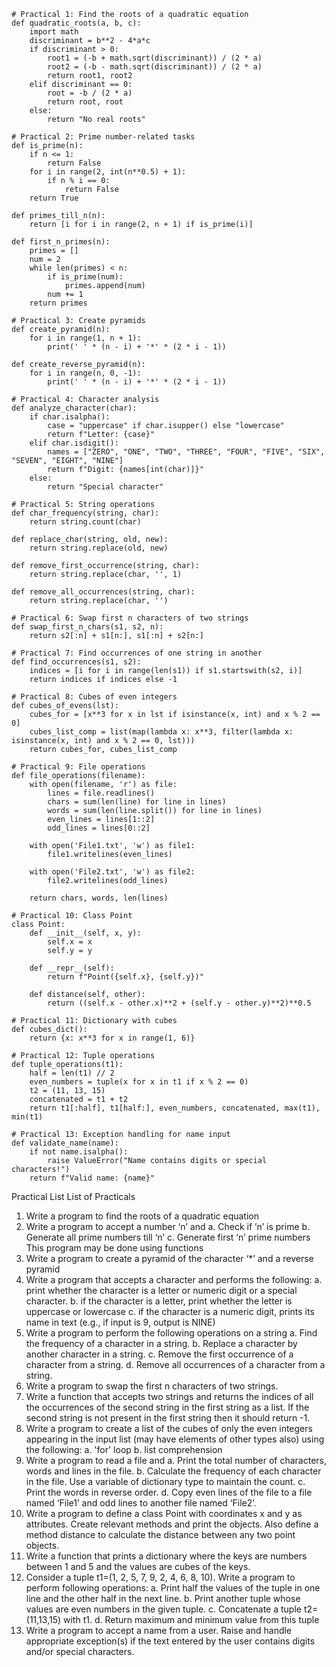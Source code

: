 ```
# Practical 1: Find the roots of a quadratic equation
def quadratic_roots(a, b, c):
    import math
    discriminant = b**2 - 4*a*c
    if discriminant > 0:
        root1 = (-b + math.sqrt(discriminant)) / (2 * a)
        root2 = (-b - math.sqrt(discriminant)) / (2 * a)
        return root1, root2
    elif discriminant == 0:
        root = -b / (2 * a)
        return root, root
    else:
        return "No real roots"
```
```
# Practical 2: Prime number-related tasks
def is_prime(n):
    if n <= 1:
        return False
    for i in range(2, int(n**0.5) + 1):
        if n % i == 0:
            return False
    return True

def primes_till_n(n):
    return [i for i in range(2, n + 1) if is_prime(i)]

def first_n_primes(n):
    primes = []
    num = 2
    while len(primes) < n:
        if is_prime(num):
            primes.append(num)
        num += 1
    return primes
```
```
# Practical 3: Create pyramids
def create_pyramid(n):
    for i in range(1, n + 1):
        print(' ' * (n - i) + '*' * (2 * i - 1))

def create_reverse_pyramid(n):
    for i in range(n, 0, -1):
        print(' ' * (n - i) + '*' * (2 * i - 1))
```
```
# Practical 4: Character analysis
def analyze_character(char):
    if char.isalpha():
        case = "uppercase" if char.isupper() else "lowercase"
        return f"Letter: {case}"
    elif char.isdigit():
        names = ["ZERO", "ONE", "TWO", "THREE", "FOUR", "FIVE", "SIX", "SEVEN", "EIGHT", "NINE"]
        return f"Digit: {names[int(char)]}"
    else:
        return "Special character"
```
```
# Practical 5: String operations
def char_frequency(string, char):
    return string.count(char)

def replace_char(string, old, new):
    return string.replace(old, new)

def remove_first_occurrence(string, char):
    return string.replace(char, '', 1)

def remove_all_occurrences(string, char):
    return string.replace(char, '')
```
```
# Practical 6: Swap first n characters of two strings
def swap_first_n_chars(s1, s2, n):
    return s2[:n] + s1[n:], s1[:n] + s2[n:]
```
```
# Practical 7: Find occurrences of one string in another
def find_occurrences(s1, s2):
    indices = [i for i in range(len(s1)) if s1.startswith(s2, i)]
    return indices if indices else -1
```
```
# Practical 8: Cubes of even integers
def cubes_of_evens(lst):
    cubes_for = [x**3 for x in lst if isinstance(x, int) and x % 2 == 0]
    cubes_list_comp = list(map(lambda x: x**3, filter(lambda x: isinstance(x, int) and x % 2 == 0, lst)))
    return cubes_for, cubes_list_comp
```
```
# Practical 9: File operations
def file_operations(filename):
    with open(filename, 'r') as file:
        lines = file.readlines()
        chars = sum(len(line) for line in lines)
        words = sum(len(line.split()) for line in lines)
        even_lines = lines[1::2]
        odd_lines = lines[0::2]
        
    with open('File1.txt', 'w') as file1:
        file1.writelines(even_lines)

    with open('File2.txt', 'w') as file2:
        file2.writelines(odd_lines)

    return chars, words, len(lines)
```
```
# Practical 10: Class Point
class Point:
    def __init__(self, x, y):
        self.x = x
        self.y = y

    def __repr__(self):
        return f"Point({self.x}, {self.y})"

    def distance(self, other):
        return ((self.x - other.x)**2 + (self.y - other.y)**2)**0.5
```
```
# Practical 11: Dictionary with cubes
def cubes_dict():
    return {x: x**3 for x in range(1, 6)}
```
```
# Practical 12: Tuple operations
def tuple_operations(t1):
    half = len(t1) // 2
    even_numbers = tuple(x for x in t1 if x % 2 == 0)
    t2 = (11, 13, 15)
    concatenated = t1 + t2
    return t1[:half], t1[half:], even_numbers, concatenated, max(t1), min(t1)
```
```
# Practical 13: Exception handling for name input
def validate_name(name):
    if not name.isalpha():
        raise ValueError("Name contains digits or special characters!")
    return f"Valid name: {name}"
```

Practical List
List of Practicals
1. Write a program to find the roots of a quadratic equation
2. Write a program to accept a number ‘n’ and a. Check if ’n’ is prime b. Generate all prime
numbers till ‘n’ c. Generate first ‘n’ prime numbers This program may be done using functions
3. Write a program to create a pyramid of the character ‘*’ and a reverse pyramid
4. Write a program that accepts a character and performs the following:
a. print whether the character is a letter or numeric digit or a special character.
b. if the character is a letter, print whether the letter is uppercase or lowercase
c. if the character is a numeric digit, prints its name in text (e.g., if input is 9, output is
NINE)
5. Write a program to perform the following operations on a string
a. Find the frequency of a character in a string.
b. Replace a character by another character in a string.
c. Remove the first occurrence of a character from a string.
d. Remove all occurrences of a character from a string.
6. Write a program to swap the first n characters of two strings.
7. Write a function that accepts two strings and returns the indices of all the occurrences of the
second string in the first string as a list. If the second string is not present in the first string then
it should return -1.
8. Write a program to create a list of the cubes of only the even integers appearing in the input
list (may have elements of other types also) using the following:
a. 'for' loop
b. list comprehension
9. Write a program to read a file and
a. Print the total number of characters, words and lines in the file.
b. Calculate the frequency of each character in the file. Use a variable of dictionary type
to maintain the count.
c. Print the words in reverse order.
d. Copy even lines of the file to a file named ‘File1’ and odd lines to another file named
‘File2’.
10. Write a program to define a class Point with coordinates x and y as attributes. Create
relevant methods and print the objects. Also define a method distance to calculate the distance
between any two point objects.
11. Write a function that prints a dictionary where the keys are numbers between 1 and 5 and
the values are cubes of the keys.
12. Consider a tuple t1=(1, 2, 5, 7, 9, 2, 4, 6, 8, 10). Write a program to perform following
operations:
a. Print half the values of the tuple in one line and the other half in the next line.
b. Print another tuple whose values are even numbers in the given tuple.
c. Concatenate a tuple t2=(11,13,15) with t1.
d. Return maximum and minimum value from this tuple
13. Write a program to accept a name from a user. Raise and handle appropriate exception(s) if
the text entered by the user contains digits and/or special characters.
